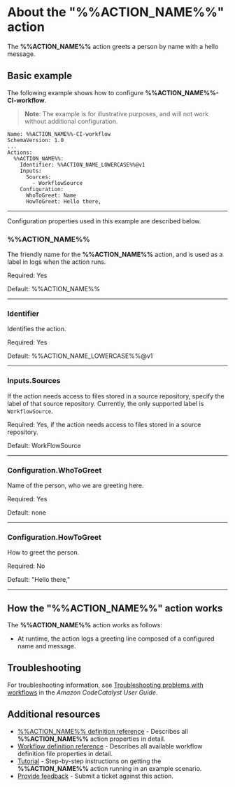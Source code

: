 # About the "%%ACTION_NAME%%" action
<!--
- Explain why your customers would use this action. 
- What does it offer? 
- What is the end goal of using this action? 
- If it is similar to another action, what makes it unique? 
- Example content follows.
--->

The **%%ACTION_NAME%%** action greets a person by name with a hello message.


## Basic example
<!--
- Include a real-world example + an introduction explaining the example.    
- The example should show just the action YAML code, but...
- If the action relies on other actions, include the larger workflow YAML.  
- Example content follows. -->

The following example shows how to configure **%%ACTION_NAME%%-CI-workflow**.

> **Note**:  The example is for illustrative purposes, and will not work without additional configuration.


```
Name: %%ACTION_NAME%%-CI-workflow
SchemaVersion: 1.0
...
Actions:      
  %%ACTION_NAME%%:
    Identifier: %%ACTION_NAME_LOWERCASE%%@v1
    Inputs:
      Sources:
        - WorkflowSource
    Configuration:
      WhoToGreet: Name
      HowToGreet: Hello there,
```
---

Configuration properties used in this example are described below.


### %%ACTION_NAME%%

The friendly name for the **%%ACTION_NAME%%** action, and is used as a label in logs when the action runs.

Required: Yes

Default: %%ACTION_NAME%%

---

### Identifier

Identifies the action. 

Required: Yes

Default: %%ACTION_NAME_LOWERCASE%%@v1

---

### Inputs.Sources


If the action needs access to files stored in a source repository, specify the label of that source repository. Currently, the only supported label is `WorkflowSource`.

Required: Yes, if the action needs access to files stored in a source repository.

Default: WorkFlowSource

---

### Configuration.WhoToGreet

Name of the person, who we are greeting here.

Required: Yes

Default: none

---

### Configuration.HowToGreet

How to greet the person.

Required: No

Default: "Hello there,"

---

## How the "%%ACTION_NAME%%" action works
<!-- An optional section where you can describe behind-the-scenes processing, or extra details. 
Example content follows. -->

The **%%ACTION_NAME%%** action works as follows:

- At runtime, the action logs a greeting line composed of a configured name and message.

## Troubleshooting
<!-- An optional section where you can provide a link to troubleshooting information. 
Example content follows. -->
For troubleshooting information, see [Troubleshooting problems with workflows](https://docs.aws.amazon.com/codecatalyst/latest/userguide/troubleshooting-workflows.html) in the *Amazon CodeCatalyst User Guide*.

## Additional resources
<!-- Add links to other places in your docs, as required. -->

- [%%ACTION_NAME%% definition reference](https://www.mycompany.com/docs/ACTIONNAME-action-yaml) - Describes all **%%ACTION_NAME%%** action properties in detail.
- [Workflow definition reference](https://www.mycompany.com/docs/ACTIONNAME-workflow-yaml) - Describes all available workflow definition file properties in detail.
- [Tutorial](https://www.mycompany.com/docs/ACTIONNAME-action-tut) - Step-by-step instructions on getting the **%%ACTION_NAME%%** action running in an example scenario.
- [Provide feedback](www.mycompany.com/feedback) - Submit a ticket against this action.

